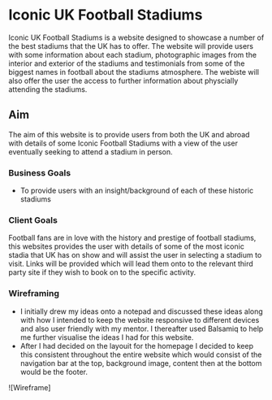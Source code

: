 # Iconic UK Football Stadiums

Iconic UK Football Stadiums is a website designed to showcase a number of the best stadiums that the UK has to offer. The website will provide users with some information about each stadium, photographic images from the interior and exterior of the stadiums and testimonials from some of the biggest names in football about the stadiums atmosphere. The webiste will also offer the user the access to further information about physcially attending the stadiums.

## Aim

The aim of this website is to provide users from both the UK and abroad with details of some Iconic Football Stadiums with a view of the user eventually seeking to attend a stadium in person.

### Business Goals

- To provide users with an insight/background of each of these historic stadiums 

### Client Goals

Football fans are in love with the history and prestige of football stadiums, this websites provides the user with details of some of the most iconic stadia that UK has on show and will assist the user in selecting a stadium to visit. Links will be provided which will lead them onto to the relevant third party site if they wish to book on to the specific activity.

### Wireframing

- I initially drew my ideas onto a notepad and discussed these ideas along with how I intended to keep the website responsive to different devices and also user friendly with my mentor. I thereafter used Balsamiq to help me further visualise the ideas I had for this website.
- After I had decided on the layouit for the homepage I decided to keep this consistent throughout the entire website which would consist of the navigation bar at the top, background image, content then at the bottom would be the footer.

![Wireframe]